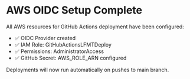 # AWS OIDC Setup Complete

All AWS resources for GitHub Actions deployment have been configured:
- ✅ OIDC Provider created
- ✅ IAM Role: GitHubActionsLFMTDeploy
- ✅ Permissions: AdministratorAccess
- ✅ GitHub Secret: AWS_ROLE_ARN configured

Deployments will now run automatically on pushes to main branch.

